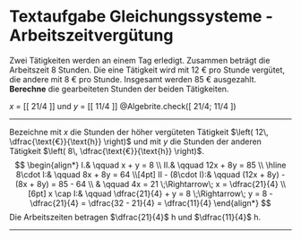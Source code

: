 <!--
version:  0.0.1
language: de


@style
main > *:not(:last-child) {
  margin-bottom: 3rem;
}

input {
    text-align: center;
}

.flex-container {
    display: flex;
    flex-wrap: wrap;
    align-items: stretch;
    gap: 20px;
}

.flex-child {
    flex: 1;
    min-width: 350px;
    margin-right: 20px;
}

@media (max-width: 400px) {
    .flex-child {
        flex: 100%;
        margin-right: 0;
    }
}
@end

formula: \carry   \textcolor{red}{\scriptsize #1}
formula: \digit   \rlap{\carry{#1}}\phantom{#2}#2
formula: \permil  \text{‰}

import: https://raw.githubusercontent.com/LiaTemplates/Tikz-Jax/main/README.md

script: https://cdn.jsdelivr.net/gh/LiaTemplates/Tikz-Jax@main/dist/index.js

import: https://raw.githubusercontent.com/liaTemplates/algebrite/master/README.md




tags: Gleichungssysteme, Sachaufgabe, Bruchrechnung, negative Zahlen, mittel, normal, Berechnen

comment: Löse eine Sachaufgabe zur Arbeitszeitvergütung mittels der Gleichungssysteme.

author: Martin Lommatzsch

-->




# Textaufgabe Gleichungssysteme - Arbeitszeitvergütung



Zwei Tätigkeiten werden an einem Tag erledigt. Zusammen beträgt die Arbeitszeit 8 Stunden. Die eine Tätigkeit wird mit 12 € pro Stunde vergütet, die andere mit 8 € pro Stunde. Insgesamt werden 85 € ausgezahlt.  
**Berechne** die gearbeiteten Stunden der beiden Tätigkeiten.

<!-- data-solution-button="5"-->
$x$ = [[  21/4  ]] und $y$ = [[  11/4  ]]
@Algebrite.check([ 21/4; 11/4 ])
************
Bezeichne mit $x$ die Stunden der höher vergüteten Tätigkeit $\left( 12\, \dfrac{\text{€}}{\text{h}} \right)$ und mit $y$ die Stunden der anderen Tätigkeit $\left( 8\, \dfrac{\text{€}}{\text{h}} \right)$.
$$
\begin{align*}
I.& \qquad x + y = 8 \\
II.& \qquad 12x + 8y = 85 \\ \hline
8\cdot I:& \qquad 8x + 8y = 64 \\[4pt]
II - (8\cdot I):& \qquad (12x + 8y) - (8x + 8y) = 85 - 64 \\
& \qquad 4x = 21 \;\Rightarrow\; x = \dfrac{21}{4} \\[6pt]
x \cap I:& \qquad \dfrac{21}{4} + y = 8 
\;\Rightarrow\; y = 8 - \dfrac{21}{4} 
= \dfrac{32 - 21}{4} 
= \dfrac{11}{4}
\end{align*}
$$
Die Arbeitszeiten betragen $\dfrac{21}{4}$ h und $\dfrac{11}{4}$ h.
************




